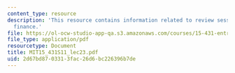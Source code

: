 ```yaml
---
content_type: resource
description: 'This resource contains information related to review session: entrepreneurial
  finance.'
file: https://ol-ocw-studio-app-qa.s3.amazonaws.com/courses/15-431-entrepreneurial-finance-spring-2011/2d67bd8703313fac26d6bc226396b7de_MIT15_431S11_lec23.pdf
file_type: application/pdf
resourcetype: Document
title: MIT15_431S11_lec23.pdf
uid: 2d67bd87-0331-3fac-26d6-bc226396b7de
---
```

